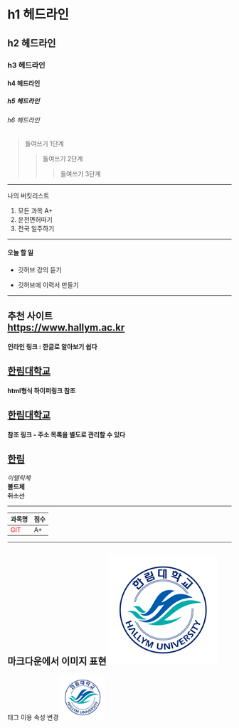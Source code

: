 # h1 헤드라인
## h2 헤드라인
### h3 헤드라인
#### h4 헤드라인
##### h5 헤드라인
###### h6 헤드라인

> 들여쓰기 1단계
>> 들여쓰기 2단계
>>> 들여쓰기 3단계
-------------------------
나의 버킷리스트
1. 모든 과목 A+
2. 운전면허따기
3. 전국 일주하기
************************
#### 오늘 할 일
* 깃허브 강의 듣기
+ 깃허브에 이력서 만들기
------------------------
추천 사이트  
https://www.hallym.ac.kr
------------------------
#### 인라인 링크 : 한글로 알아보기 쉽다
[한림대학교](https://www.hallym.ac.kr)
---------------------------
#### html형식 하이퍼링크 참조
<a href =https://www.hallym.ac.kr>한림대학교</a>
-------------------------
#### 참조 링크 - 주소 목록을 별도로 관리할 수 있다

[hallym]: https://www.hallym.ac.kr  

[한림][hallym]
------------------------

*이텔릭체*  
**볼드체**  
~~취소선~~ 

-------------------------

|과목명|점수|
|---|---|
|<span style="color:red">GIT</span>|A+|

--------------------------
마크다운에서 이미지 표현
![hallym logo](hallym.png)
---------------------------
태그 이용 속성 변경
<img src = hallym.png width=100 height=100>


